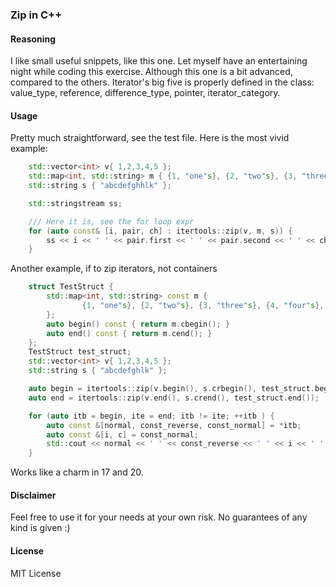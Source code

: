 ### Zip in C++
#### Reasoning
I like small useful snippets, like this one. Let myself have an entertaining night while coding this exercise.
Although this one is a bit advanced, compared to the others. Iterator's big five is properly defined in the class: value_type, reference, difference_type, pointer, iterator_category.

#### Usage
Pretty much straightforward, see the test file. Here is the most vivid example:
```c++
	std::vector<int> v{ 1,2,3,4,5 };
	std::map<int, std::string> m { {1, "one"s}, {2, "two"s}, {3, "three"s}, };
	std::string s { "abcdefghhlk" };

	std::stringstream ss;

	/// Here it is, see the for loop expr
	for (auto const& [i, pair, ch] : itertools::zip(v, m, s)) {
		ss << i << ' ' << pair.first << ' ' << pair.second << ' ' << ch << '\n';
	}
```
Another example, if to zip iterators, not containers
```c++
	struct TestStruct {
		std::map<int, std::string> const m {
				{1, "one"s}, {2, "two"s}, {3, "three"s}, {4, "four"s}, {5, "five"s},
		};
		auto begin() const { return m.cbegin(); }
		auto end() const { return m.cend(); }
	};
	TestStruct test_struct;
	std::vector<int> v{ 1,2,3,4,5 };
	std::string s { "abcdefghlk" };

	auto begin = itertools::zip(v.begin(), s.crbegin(), test_struct.begin());
	auto end = itertools::zip(v.end(), s.crend(), test_struct.end());

	for (auto itb = begin, ite = end; itb != ite; ++itb ) {
		auto const &[normal, const_reverse, const_normal] = *itb;
		auto const &[i, c] = const_normal;
		std::cout << normal << ' ' << const_reverse << ' ' << i << ' ' << c << '\n';
	}

```

Works like a charm in 17 and 20.

#### Disclaimer 
Feel free to use it for your needs at your own risk. No guarantees of any kind is given :)

#### License
MIT License